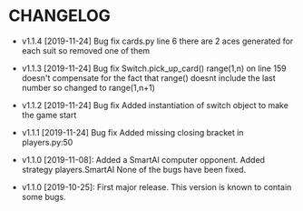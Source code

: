 # CHANGELOG

* v1.1.4 [2019-11-24] Bug fix
    cards.py line 6 there are 2 aces generated for each suit
    so removed one of them
    
* v1.1.3 [2019-11-24] Bug fix
    Switch.pick_up_card() range(1,n) on line 159 doesn't compensate
    for the fact that range() doesnt include the last number so
    changed to range(1,n+1)
    
* v1.1.2 [2019-11-24] Bug fix
    Added instantiation of switch object to make the game start
    
* v1.1.1 [2019-11-24] Bug fix
    Added missing closing bracket in players.py:50
    
* v1.1.0 [2019-11-08]: Added a SmartAI computer opponent.
  Added strategy players.SmartAI
  None of the bugs have been fixed.

* v1.1.0 [2019-10-25]: First major release.
  This version is known to contain some bugs.